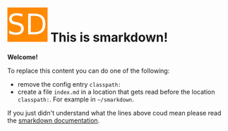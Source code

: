 # ![SD](smarkdown.png) This is smarkdown!

**Welcome!**

To replace this content you can do one of the following:

- remove the config entry ``classpath:``
- create a file ``index.md`` in a location that gets read before the location ``classpath:``. For example in ``~/smarkdown``.

If you just didn't understand what the lines above coud mean please read the [smarkdown documentation](smarkdown/docs/configuration.md).

